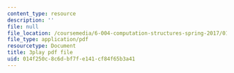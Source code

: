 ```yaml
---
content_type: resource
description: ''
file: null
file_location: /coursemedia/6-004-computation-structures-spring-2017/014f250c8c6dbf7fe141cf84f65b3a41_q38KAGAKORk.pdf
file_type: application/pdf
resourcetype: Document
title: 3play pdf file
uid: 014f250c-8c6d-bf7f-e141-cf84f65b3a41
---
```

